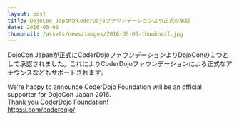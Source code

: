 ```yaml
---
layout: post
title: DojoCon JapanがCoderDojoファウンデーションより正式の承認
date: 2016-05-06
thumbnail: /assets/news/images/2016-05-06-thumbnail.jpg
---
```

DojoCon Japanが正式にCoderDojoファウンデーションよりDojoConの１つとして承認されました。これによりCoderDojoファウンデーションによる正式なアナウンスなどもサポートされます。  

We’re happy to announce CoderDojo Foundation will be an official supporter for DojoCon Japan 2016.  
Thank you CoderDojo Foundation!  
[https:/.com/coderdojo/](https:/.com/coderdojo/)
